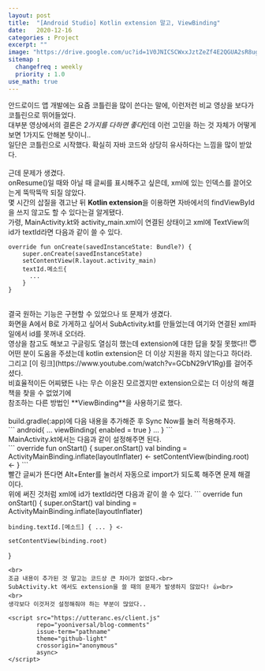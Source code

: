```yaml
---
layout: post
title:  "[Android Studio] Kotlin extension 말고, ViewBinding"
date:   2020-12-16
categories : Project
excerpt: ""
image: "https://drive.google.com/uc?id=1V0JNICSCWxxJztZeZf4E2QGUA2sR8ug9"
sitemap :
  changefreq : weekly
  priority : 1.0
use_math: true
---
```


안드로이드 앱 개발에는 요즘 코틀린을 많이 쓴다는 말에, 이런저런 비교 영상을 보다가 코틀린으로 뛰어들었다.<br>
대부분 영상에서의 결론은 *2가지를 다하면 좋다*인데 이런 고민을 하는 것 자체가 어떻게 보면 1가지도 안해본 탓이니..<br>
일단은 코틀린으로 시작했다. 확실히 자바 코드와 상당히 유사하다는 느낌을 많이 받았다.<br>
<br>
근데 문제가 생겼다.<br>
onResume()일 때와 아닐 때 글씨를 표시해주고 싶은데, xml에 있는 인덱스를 끌어오는게 뚝딱뚝딱 되질 않았다.<br>
몇 시간의 삽질을 겪고난 뒤 **Kotlin extension**을 이용하면 자바에서의 findViewById을 쓰지 않고도 할 수 있다는걸 알게됐다.<br>
가령, MainActivity.kt와 activity_main.xml이 연결된 상태이고 xml에 TextView의 id가 textId라면 다음과 같이 쓸 수 있다.<br>
```
override fun onCreate(savedInstanceState: Bundle?) {
    super.onCreate(savedInstanceState)
    setContentView(R.layout.activity_main)
    textId.메소드{
      ...
    }
}
```
<br>
결국 원하는 기능은 구현할 수 있었으나 또 문제가 생겼다.<br>
화면을 A에서 B로 가게하고 싶어서 SubActivity.kt를 만들었는데 여기와 연결된 xml파일에서 id를 못꺼내 오더라.<br>
영상을 참고도 해보고 구글링도 열심히 했는데 extension에 대한 답을 찾질 못했다!! 😇<br>
어떤 분이 도움을 주셨는데 kotlin extension은 더 이상 지원을 하지 않는다고 하더라. 그리고 [이 링크](https://www.youtube.com/watch?v=GCbN29rV1Rg)를 걸어주셨다.<br>
비효율적이든 어찌됐든 나는 무슨 이윤진 모르겠지만 extension으로는 더 이상의 해결책을 찾을 수 없었기에<br>
참조하는 다른 방법인 **ViewBinding**을 사용하기로 했다.<br>
<br>
build.gradle(:app)에 다음 내용을 추가해준 후 Sync Now를 눌러 적용해주자.<br>
```
android{
  ...
  viewBinding{
        enabled = true
  }
  ...
}
```
<br>
MainActivity.kt에서는 다음과 같이 설정해주면 된다.<br>
```
override fun onStart() {
    super.onStart()
    val binding = ActivityMainBinding.inflate(layoutInflater) <-
    setContentView(binding.root) <-
}
```
<br>
빨간 글씨가 뜬다면 Alt+Enter를 눌러서 자동으로 import가 되도록 해주면 문제 해결이다.<br>
위에 써진 것처럼 xml에 id가 textId라면 다음과 같이 쓸 수 있다.
```
override fun onStart() {
    super.onStart()
    val binding = ActivityMainBinding.inflate(layoutInflater)

    binding.textId.[메소드] { ... } <-

    setContentView(binding.root)
}
```
<br>
조금 내용이 추가된 것 말고는 코드상 큰 차이가 없었다.<br>
SubActivity.kt 에서도 extension을 쓸 때의 문제가 발생하지 않았다! 👍<br>
<br>
생각보다 이것저것 설정해줘야 하는 부분이 많았다..

<script src="https://utteranc.es/client.js"
        repo="yooniversal/blog-comments"
        issue-term="pathname"
        theme="github-light"
        crossorigin="anonymous"
        async>
</script>
